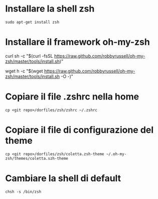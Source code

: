 # Installare la shell zsh

	sudo apt-get install zsh

# Installare il framework oh-my-zsh

curl
	sh -c "$(curl -fsSL https://raw.github.com/robbyrussell/oh-my-zsh/master/tools/install.sh)"

wget
	h -c "$(wget https://raw.github.com/robbyrussell/oh-my-zsh/master/tools/install.sh -O -)"

# Copiare il file .zshrc nella home

	cp <git repo>/dorfiles/zsh/zshrc ~/.zshrc

# Copiare il file di configurazione del theme

	cp <git repo>/dorfiles/zsh/coletta.zsh-theme ~/.oh-my-zsh/themes/coletta.szh-theme

# Cambiare la shell di default 

	chsh -s /bin/zsh
